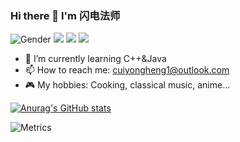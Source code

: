 ### Hi there 👋 I'm 闪电法师  
![Gender](https://img.shields.io/badge/gender-%F0%9F%A4%B5-lightgrey) ![](https://img.shields.io/badge/Relationship-Single-red) ![](https://img.shields.io/static/v1?label=wechat&message=15153092613&color=7BB32E&logo=wechat) ![](https://visitor-badge.glitch.me/badge?page_id=github.com/izumisagirii)

<!--
**izumisagirii/izumisagirii** is a ✨ _special_ ✨ repository because its `README.md` (this file) appears on your GitHub profile.

Here are some ideas to get you started:
-->
- 🌱 I’m currently learning C++&Java
- 📫 How to reach me: cuiyongheng1@outlook.com  
- 🎮 My hobbies: Cooking, classical music, anime...  

[![Anurag's GitHub stats](https://github-readme-stats.vercel.app/api?username=izumisagirii&count_private=true&show_icons=true&theme=dark)](https://github.com/anuraghazra/github-readme-stats)

![Metrics](https://metrics.lecoq.io/izumisagirii?template=classic&languages=1&lines=1&base=header%2C%20activity%2C%20community%2C%20repositories%2C%20metadata&base.indepth=false&base.hireable=false&base.skip=false&languages=false&languages.limit=10&languages.threshold=0%25&languages.other=false&languages.colors=github&languages.sections=most-used&languages.indepth=false&languages.analysis.timeout=15&languages.analysis.timeout.repositories=7.5&languages.categories=markup%2C%20programming&languages.recent.categories=markup%2C%20programming&languages.recent.load=300&languages.recent.days=14&lines=false&lines.sections=base&lines.repositories.limit=4&lines.history.limit=1&lines.delay=0&config.timezone=Asia%2FShanghai)

